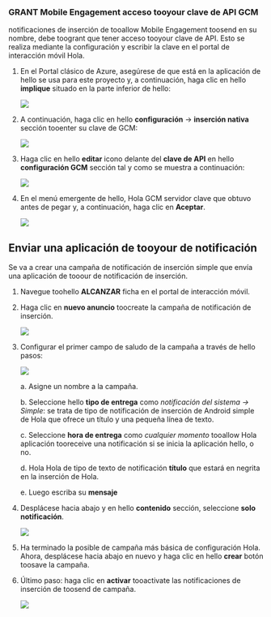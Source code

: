 ### <a name="grant-mobile-engagement-access-tooyour-gcm-api-key"></a>GRANT Mobile Engagement acceso tooyour clave de API GCM
notificaciones de inserción de tooallow Mobile Engagement toosend en su nombre, debe toogrant que tener acceso tooyour clave de API. Esto se realiza mediante la configuración y escribir la clave en el portal de interacción móvil Hola.

1. En el Portal clásico de Azure, asegúrese de que está en la aplicación de hello se usa para este proyecto y, a continuación, haga clic en hello **implique** situado en la parte inferior de hello:
   
    ![](./media/mobile-engagement-android-send-push/engage-button.png)
2. A continuación, haga clic en hello **configuración** -> **inserción nativa** sección tooenter su clave de GCM:
   
    ![](./media/mobile-engagement-android-send-push/engagement-portal.png)
3. Haga clic en hello **editar** icono delante del **clave de API** en hello **configuración GCM** sección tal y como se muestra a continuación:
   
    ![](./media/mobile-engagement-android-send-push/native-push-settings.png)
4. En el menú emergente de hello, Hola GCM servidor clave que obtuvo antes de pegar y, a continuación, haga clic en **Aceptar**.
   
    ![](./media/mobile-engagement-android-send-push/api-key.png)

## <a id="send"></a>Enviar una aplicación de tooyour de notificación
Se va a crear una campaña de notificación de inserción simple que envía una aplicación de tooour de notificación de inserción.

1. Navegue toohello **ALCANZAR** ficha en el portal de interacción móvil.
2. Haga clic en **nuevo anuncio** toocreate la campaña de notificación de inserción.
   
    ![](./media/mobile-engagement-android-send-push/new-announcement.png)
3. Configurar el primer campo de saludo de la campaña a través de hello pasos:
   
    ![](./media/mobile-engagement-android-send-push/campaign-first-params.png)
   
    a. Asigne un nombre a la campaña.
   
    b. Seleccione hello **tipo de entrega** como *notificación del sistema -> Simple*: se trata de tipo de notificación de inserción de Android simple de Hola que ofrece un título y una pequeña línea de texto.
   
    c. Seleccione **hora de entrega** como *cualquier momento* tooallow Hola aplicación tooreceive una notificación si se inicia la aplicación hello, o no.
   
    d. Hola Hola de tipo de texto de notificación **título** que estará en negrita en la inserción de Hola.
   
    e. Luego escriba su **mensaje**
4. Desplácese hacia abajo y en hello **contenido** sección, seleccione **solo notificación**.
   
    ![](./media/mobile-engagement-android-send-push/campaign-content.png)
5. Ha terminado la posible de campaña más básica de configuración Hola. Ahora, desplácese hacia abajo en nuevo y haga clic en hello **crear** botón toosave la campaña.
6. Último paso: haga clic en **activar** tooactivate las notificaciones de inserción de toosend de campaña.
   
    ![](./media/mobile-engagement-android-send-push/campaign-activate.png)

